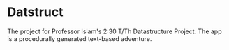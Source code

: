 # Datstruct
The project for Professor Islam's 2:30 T/Th Datastructure Project. The app is a procedurally generated text-based adventure.

